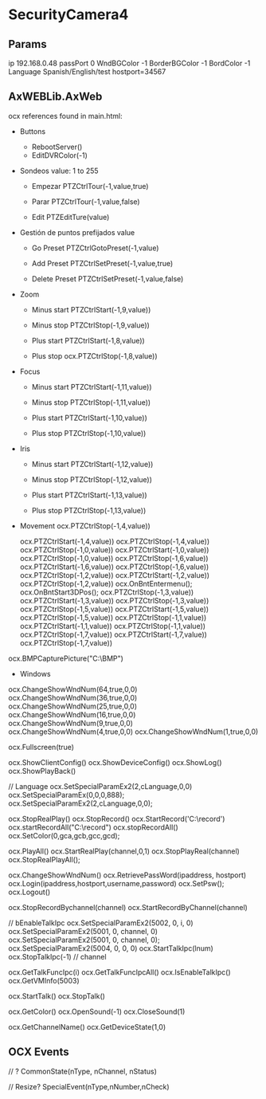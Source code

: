 # SecurityCamera4

## Params
ip  192.168.0.48
passPort  0
WndBGColor -1
BorderBGColor -1
BordColor -1
Language Spanish/English/test
hostport=34567

## AxWEBLib.AxWeb

ocx references found in main.html:

- Buttons
  - RebootServer()
  - EditDVRColor(-1)

- Sondeos
value: 1 to 255

  - Empezar
  PTZCtrlTour(-1,value,true)

  - Parar
  PTZCtrlTour(-1,value,false)

  - Edit
  PTZEditTure(value)

- Gestión de puntos prefijados
value

  - Go Preset
  PTZCtrlGotoPreset(-1,value)

  - Add Preset
  PTZCtrlSetPreset(-1,value,true)

  - Delete Preset
  PTZCtrlSetPreset(-1,value,false)

- Zoom

  - Minus start
  PTZCtrlStart(-1,9,value))
  - Minus stop
  PTZCtrlStop(-1,9,value))

  - Plus start
  PTZCtrlStart(-1,8,value))
  - Plus stop
  ocx.PTZCtrlStop(-1,8,value))

- Focus
  
  - Minus start
  PTZCtrlStart(-1,11,value))
  - Minus stop
  PTZCtrlStop(-1,11,value))

  - Plus start
  PTZCtrlStart(-1,10,value))
  - Plus stop
  PTZCtrlStop(-1,10,value))

- Iris

  - Minus start
  PTZCtrlStart(-1,12,value))
  - Minus stop
  PTZCtrlStop(-1,12,value))

  - Plus start
  PTZCtrlStart(-1,13,value))
  - Plus stop
  PTZCtrlStop(-1,13,value))

- Movement
  ocx.PTZCtrlStop(-1,4,value))
  
  ocx.PTZCtrlStart(-1,4,value))
  ocx.PTZCtrlStop(-1,4,value))
  ocx.PTZCtrlStop(-1,0,value))
  ocx.PTZCtrlStart(-1,0,value))
  ocx.PTZCtrlStop(-1,0,value))
  ocx.PTZCtrlStop(-1,6,value))
  ocx.PTZCtrlStart(-1,6,value))
  ocx.PTZCtrlStop(-1,6,value))
  ocx.PTZCtrlStop(-1,2,value))
  ocx.PTZCtrlStart(-1,2,value))
  ocx.PTZCtrlStop(-1,2,value))
  ocx.OnBntEntermenu();
  ocx.OnBntStart3DPos();
  ocx.PTZCtrlStop(-1,3,value))
  ocx.PTZCtrlStart(-1,3,value))
  ocx.PTZCtrlStop(-1,3,value))
  ocx.PTZCtrlStop(-1,5,value))
  ocx.PTZCtrlStart(-1,5,value))
  ocx.PTZCtrlStop(-1,5,value))
  ocx.PTZCtrlStop(-1,1,value))
  ocx.PTZCtrlStart(-1,1,value))
  ocx.PTZCtrlStop(-1,1,value))
  ocx.PTZCtrlStop(-1,7,value))
  ocx.PTZCtrlStart(-1,7,value))
  ocx.PTZCtrlStop(-1,7,value))
  
ocx.BMPCapturePicture("C:\\BMP")

- Windows

ocx.ChangeShowWndNum(64,true,0,0)
ocx.ChangeShowWndNum(36,true,0,0)
ocx.ChangeShowWndNum(25,true,0,0)
ocx.ChangeShowWndNum(16,true,0,0)
ocx.ChangeShowWndNum(9,true,0,0)
ocx.ChangeShowWndNum(4,true,0,0)
ocx.ChangeShowWndNum(1,true,0,0)


ocx.Fullscreen(true)

ocx.ShowClientConfig()
ocx.ShowDeviceConfig()
ocx.ShowLog()
ocx.ShowPlayBack()

// Language
ocx.SetSpecialParamEx2(2,cLanguage,0,0)
ocx.SetSpecialParamEx(0,0,0,888);	
ocx.SetSpecialParamEx2(2,cLanguage,0,0);

ocx.StopRealPlay()
ocx.StopRecord()
ocx.StartRecord('C:\\record')
ocx.startRecordAll("C:\\record")
ocx.stopRecordAll()
ocx.SetColor(0,gca,gcb,gcc,gcd);

ocx.PlayAll()
ocx.StartRealPlay(channel,0,1)
ocx.StopPlayReal(channel)
ocx.StopRealPlayAll();

ocx.ChangeShowWndNum()
ocx.RetrievePassWord(ipaddress, hostport)
ocx.Login(ipaddress,hostport,username,password)
ocx.SetPsw();
ocx.Logout()

ocx.StopRecordBychannel(channel)
ocx.StartRecordByChannel(channel)

// bEnableTalkIpc
ocx.SetSpecialParamEx2(5002, 0, i, 0)
ocx.SetSpecialParamEx2(5001, 0, channel, 0)
ocx.SetSpecialParamEx2(5001, 0, channel, 0);
ocx.SetSpecialParamEx2(5004, 0, 0, 0)
ocx.StartTalkIpc(lnum)
ocx.StopTalkIpc(-1) // channel

ocx.GetTalkFuncIpc(i)
ocx.GetTalkFuncIpcAll()
ocx.IsEnableTalkIpc()
ocx.GetVMInfo(5003)

ocx.StartTalk()
ocx.StopTalk()

ocx.GetColor()
ocx.OpenSound(-1)
ocx.CloseSound(1)

ocx.GetChannelName()
ocx.GetDeviceState(1,0)


## OCX Events

// ?
CommonState(nType, nChannel, nStatus)

// Resize?
SpecialEvent(nType,nNumber,nCheck) 





